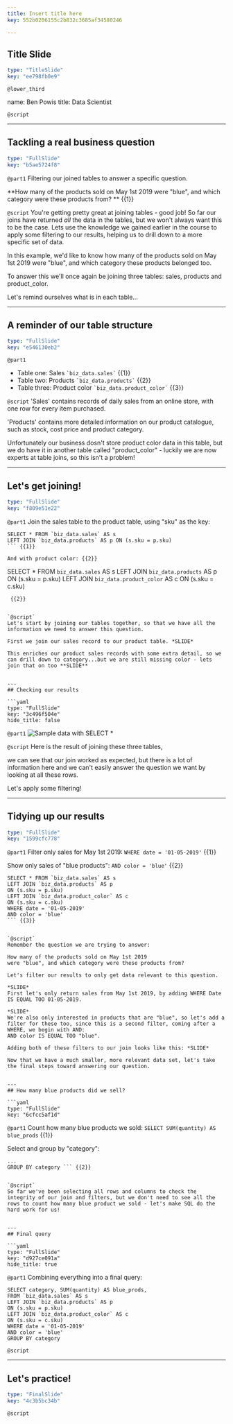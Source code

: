 ```yaml
---
title: Insert title here
key: 552b0206155c2b832c3685af34580246

---
```

## Title Slide

```yaml
type: "TitleSlide"
key: "ee798fb0e9"
```

`@lower_third`

name: Ben Powis
title: Data Scientist


`@script`



---
## Tackling a real business question

```yaml
type: "FullSlide"
key: "b5ae5724f8"
```

`@part1`
Filtering our joined tables to answer a specific question.

**How many of the products sold on May 1st 2019 were "blue", and which category were these products from?  ** {{1}}


`@script`
You're getting pretty great at joining tables - good job! So far our joins have returned *all* the data in the tables, but we won't always want this to be the case. Lets use the knowledge we gained earlier in the course to apply some filtering to our results, helping us to drill down to a more specific set of data. 

In this example, we'd like to know how many of the products sold on May 1st 2019 were "blue", and which category these products belonged too.

To answer this we'll once again be joining three tables: sales, products and product_color. 

Let's remind ourselves what is in each table...


---
## A reminder of our table structure

```yaml
type: "FullSlide"
key: "e546130eb2"
```

`@part1`
- Table one: Sales ``` `biz_data.sales` ``` {{1}}
- Table two: Products  ``` `biz_data.products` ``` {{2}}
- Table three: Product color ``` `biz_data.product_color` ``` {{3}}


`@script`
'Sales' contains records of daily sales from an online store, with one row for every item purchased.

'Products' contains more detailed information on our product catalogue, such as stock, cost price and product category.

Unfortunately our business dosn't store product color data in this table, but we do have it in another table called "product_color" - luckily we are now experts at table joins, so this isn't a problem!


---
## Let's get joining!

```yaml
type: "FullSlide"
key: "f809e51e22"
```

`@part1`
Join the sales table to the product table, using "sku" as the key:
``` 
SELECT * FROM `biz_data.sales` AS s
LEFT JOIN `biz_data.products` AS p ON (s.sku = p.sku)
``` {{1}}

And with product color: {{2}}
```
SELECT * FROM `biz_data.sales` AS s
LEFT JOIN `biz_data.products` AS p
ON (s.sku = p.sku)
LEFT JOIN `biz_data.product_color` AS c
ON (s.sku = c.sku)
```
 {{2}}


`@script`
Let's start by joining our tables together, so that we have all the information we need to answer this question.

First we join our sales record to our product table. *SLIDE*

This enriches our product sales records with some extra detail, so we can drill down to category...but we are still missing color - lets join that on too **SLIDE**


---
## Checking our results

```yaml
type: "FullSlide"
key: "3c496f504e"
hide_title: false
```

`@part1`
![Sample data with SELECT *](https://assets.datacamp.com/production/repositories/5081/datasets/929412047a17e211531f281ac61ba82371124909/Screen%20Shot%202019-06-02%20at%2019.32.55.png)


`@script`
Here is the result of joining these three tables,

we can see that our join worked as expected, but there is a lot of information here and we can't easily answer the question we want by looking at all these rows.

Let's apply some filtering!


---
## Tidying up our results

```yaml
type: "FullSlide"
key: "1599cfc778"
```

`@part1`
Filter only sales for May 1st 2019:
``` WHERE date = '01-05-2019' ``` {{1}}

Show only sales of "blue products":
``` AND color = 'blue' ``` {{2}}

```
SELECT * FROM `biz_data.sales` AS s
LEFT JOIN `biz_data.products` AS p
ON (s.sku = p.sku)
LEFT JOIN `biz_data.product_color` AS c
ON (s.sku = c.sku)
WHERE date = '01-05-2019'
AND color = 'blue'
``` {{3}}


`@script`
Remember the question we are trying to answer:

How many of the products sold on May 1st 2019 
were "blue", and which category were these products from?

Let's filter our results to only get data relevant to this question.

*SLIDE*
First let's only return sales from May 1st 2019, by adding WHERE Date IS EQUAL TOO 01-05-2019.

*SLIDE*
We're also only interested in products that are "blue", so let's add a filter for these too, since this is a second filter, coming after a WHERE, we begin with AND:
AND color IS EQUAL TOO "blue".

Adding both of these filters to our join looks like this: *SLIDE*

Now that we have a much smaller, more relevant data set, let's take the final steps toward answering our question.


---
## How many blue products did we sell?

```yaml
type: "FullSlide"
key: "6cfcc5af1d"
```

`@part1`
Count how many blue products we sold:
```SELECT SUM(quantity) AS blue_prods``` {{1}}

Select and group by "category":
```SELECT category
...
GROUP BY category ``` {{2}}


`@script`
So far we've been selecting all rows and columns to check the integrity of our join and filters, but we don't need to see all the rows to count how many blue product we sold - let's make SQL do the hard work for us!


---
## Final query

```yaml
type: "FullSlide"
key: "d927ce091a"
hide_title: true
```

`@part1`
Combining everything into a final query:
```
SELECT category, SUM(quantity) AS blue_prods,
FROM `biz_data.sales` AS s
LEFT JOIN `biz_data.products` AS p
ON (s.sku = p.sku)
LEFT JOIN `biz_data.product_color` AS c
ON (s.sku = c.sku)
WHERE date = '01-05-2019'
AND color = 'blue'
GROUP BY category
```


`@script`



---
## Let's practice!

```yaml
type: "FinalSlide"
key: "4c3b5bc34b"
```

`@script`


